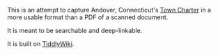 This is an attempt to capture Andover, Connecticut's [Town Charter][tc] in a more usable format than a PDF of a scanned document.

It is meant to be searchable and deep-linkable.

It is built on [TiddlyWiki][tw].


  [tc]: https://www.andoverconnecticut.org/sites/g/files/vyhlif5346/f/uploads/andover_town_charter_2022_0.pdf
  [tw]: https:tiddlywiki.com